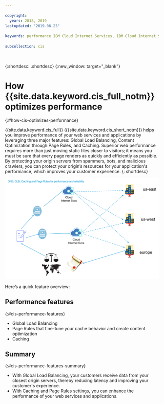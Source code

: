 ```yaml
---

copyright:
  years: 2018, 2019
lastupdated: "2019-06-25"

keywords: performance IBM Cloud Internet Services, IBM Cloud Internet Services, major features

subcollection: cis

---
```


{:shortdesc: .shortdesc}
{:new_window: target="_blank"}

# How {{site.data.keyword.cis_full_notm}} optimizes performance
{:#how-cis-optimizes-performance}

{{site.data.keyword.cis_full}} ({{site.data.keyword.cis_short_notm}}) helps you improve performance of your web services and applications by leveraging three major features: Global Load Balancing, Content Optimization through Page Rules, and Caching. Superior web performance requires more than just moving static files closer to visitors; it means you must be sure that every page renders as quickly and efficiently as possible. By protecting your origin servers from spammers, bots, and malicious crawlers, you can protect your origin’s resources for your application's performance, which improves your customer experience.
{: shortdesc}

![performance-graphic.png](images/performance-graphic.png)

Here’s a quick feature overview:

## Performance features
{:#cis-performance-features}

 * Global Load Balancing
 * Page Rules that fine-tune your cache behavior and create content optimization
 * Caching

## Summary
{:#cis-performance-features-summary}

 * With Global Load Balancing, your customers receive data from your closest origin servers, thereby reducing latency and improving your customer's experience.
 * With Caching and Page Rules settings, you can enhance the performance of your web services and applications.
